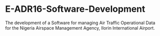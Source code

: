 # E-ADR16-Software-Development
The development of a Software for managing Air Traffic Operational Data for the Nigeria Airspace Management Agency, Ilorin International Airport.
